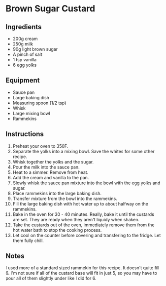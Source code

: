 # Brown Sugar Custard
## Ingredients

* 200g cream
* 250g milk
* 90g light brown sugar
* A pinch of salt
* 1 tsp vanilla
* 6 egg yolks

## Equipment

* Sauce pan
* Large baking dish
* Measuring spoon (1/2 tsp)
* Whisk
* Large mixing bowl
* Rammekins

## Instructions

1. Preheat your oven to 350F.
2. Separate the yolks into a mixing bowl. Save the whites for some other recipe.
3. Whisk together the yolks and the sugar.
4. Pour the milk into the sauce pan.
5. Heat to a simmer. Remove from heat.
6. Add the cream and vanilla to the pan.
7. Slowly whisk the sauce pan mixture into the bowl with the egg yolks and sugar.
8. Place rammekins into the large baking dish.
9. Transfer mixture from the bowl into the rammekins.
10. Fill the large baking dish with hot water up to about halfway on the rammekins.
11. Bake in the oven for 30 - 40 minutes. Really, bake it until the custards are set. They are ready when they aren't liquidy when shaken.
12. Take the custards out of the oven, immediately remove them from the hot water bath to stop the cooking process.
13. Let cool on the counter before covering and transfering to the fridge. Let them fully chill.

## Notes

I used more of a standard sized rammekin for this recipe. It doesn't quite fill 6. I'm not sure if all of the custard base will fit in just 5, so you may have to pour all of them slightly under like I did for 6.
